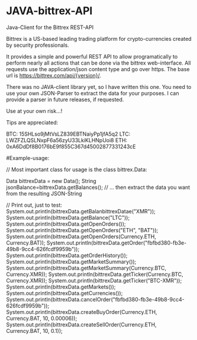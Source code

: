 # JAVA-bittrex-API
Java-Client for the Bittrex REST-API


Bittrex is a US-based leading trading platform for crypto-currencies created by security professionals. 

It provides a simple and powerful REST API to allow programatically to perform nearly all actions that can be done via  the bittrex web-interface. All requests use the application/json content type and go over https. The base url is https://bittrex.com/api/{version}/.

There was no JAVA-client library yet, so I have written this one. You need to use your own JSON-Parser to extract the data for your purposes. I can provide a parser in future releases, if requested.

Use at your own risk...!

Tips are appreciated:

BTC: 15SHLso9jMtVsLZ839EBTNaiyPp1jfA5q2
LTC: LWZFZLQSLNxpF6a56zyU33LkiKLHNpUoi8
ETH: 0xA6DdDf8B0176bE9f855C367d45002877331243cE

#Example-usage:

// Most important class for usage is the class bittrex.Data:

Data bittrexData = new Data();
String jsonBalance=bittrexData.getBalances();
// ... then extract the data you want from the resulting JSON-String 

// Print out, just to test: 
System.out.println(bittrexData.getBalanbittrexDatae("XMR"));
System.out.println(bittrexData.getBalance("LTC"));
System.out.println(bittrexData.getOpenOrders());
System.out.println(bittrexData.getOpenOrders("ETH", "BAT"));
System.out.println(bittrexData.getOpenOrders(Currency.ETH, Currency.BAT));
System.out.println(bittrexData.getOrder("fbfbd380-fb3e-49b8-9cc4-626fcdf9959b"));
System.out.println(bittrexData.getOrderHistory());
System.out.println(bittrexData.getMarketSummary());
System.out.println(bittrexData.getMarketSummary(Currency.BTC, Currency.XMR));
System.out.println(bittrexData.getTicker(Currency.BTC, Currency.XMR));
System.out.println(bittrexData.getTicker("BTC-XMR"));
System.out.println(bittrexData.getMarkets());
System.out.println(bittrexData.getCurrencies());
System.out.println(bittrexData.cancelOrder("fbfbd380-fb3e-49b8-9cc4-626fcdf9959b"));
System.out.println(bittrexData.createBuyOrder(Currency.ETH, Currency.BAT, 10, 0.00006));
System.out.println(bittrexData.createSellOrder(Currency.ETH, Currency.BAT, 10, 0.1));
